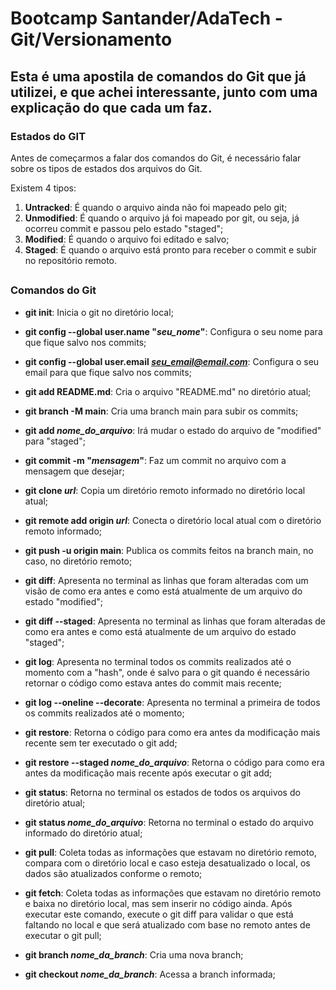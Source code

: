 # Bootcamp Santander/AdaTech - Git/Versionamento

## Esta é uma apostila de comandos do Git que já utilizei, e que achei interessante, junto com uma explicação do que cada um faz.

### Estados do GIT

Antes de começarmos a falar dos comandos do Git, é necessário falar sobre os tipos de estados dos arquivos do Git.

Existem 4 tipos:

1. **Untracked**: É quando o arquivo ainda não foi mapeado pelo git;
2. **Unmodified**: É quando o arquivo já foi mapeado por git, ou seja, já ocorreu commit e passou pelo estado "staged";
3. **Modified**: É quando o arquivo foi editado e salvo;
4. **Staged**: É quando o arquivo está pronto para receber o commit e subir no repositório remoto.

##

### Comandos do Git

* **git init**: Inicia o git no diretório local;

* **git config --global user.name "*seu_nome*"**: Configura o seu nome para que fique salvo nos commits;

* **git config --global user.email *seu_email@email.com***: Configura o seu email para que fique salvo nos commits;

* **git add README.md**: Cria o arquivo "README.md" no diretório atual;

* **git branch -M main**: Cria uma branch main para subir os commits;

* **git add *nome_do_arquivo***: Irá mudar o estado do arquivo de "modified" para "staged";

* **git commit -m "*mensagem*"**: Faz um commit no arquivo com a mensagem que desejar;

* **git clone *url***: Copia um diretório remoto informado no diretório local atual;

* **git remote add origin *url***: Conecta o diretório local atual com o diretório remoto informado;

* **git push -u origin main**: Publica os commits feitos na branch main, no caso, no diretório remoto;

* **git diff**: Apresenta no terminal as linhas que foram alteradas com um visão de como era antes e como está atualmente de um arquivo do estado "modified";

* **git diff --staged**: Apresenta no terminal as linhas que foram alteradas de como era antes e como está atualmente de um arquivo do estado "staged";

* **git log**: Apresenta no terminal todos os commits realizados até o momento com a "hash", onde é salvo para o git quando é necessário retornar o código como estava antes do commit mais recente;

* **git log --oneline --decorate**: Apresenta no terminal a primeira de todos os commits realizados até o momento;

* **git restore**: Retorna o código para como era antes da modificação mais recente sem ter executado o git add;

* **git restore --staged *nome_do_arquivo***: Retorna o código para como era antes da modificação mais recente após executar o git add;

* **git status**: Retorna no terminal os estados de todos os arquivos do diretório atual;

* **git status *nome_do_arquivo***: Retorna no terminal o estado do arquivo informado do diretório atual;

* **git pull**: Coleta todas as informações que estavam no diretório remoto, compara com o diretório local e caso esteja desatualizado o local, os dados são atualizados conforme o remoto;

* **git fetch**: Coleta todas as informações que estavam no diretório remoto e baixa no diretório local, mas sem inserir no código ainda. Após executar este comando, execute o git diff para validar o que está faltando no local e que será atualizado com base no remoto antes de executar o git pull;

* **git branch *nome_da_branch***: Cria uma nova branch;

* **git checkout *nome_da_branch***: Acessa a branch informada;

